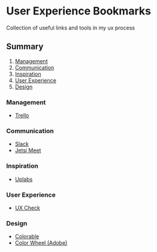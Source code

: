 # User Experience Bookmarks
Collection of useful links and tools in my ux process

## Summary 
1. [Management](#management)
1. [Communication]()
1. [Inspiration]()
1. [User Experience]()
1. [Design]()

### <a name=manegement>Management</a> 
- [Trello](https://trello.com/)

### Communication 
- [Slack](https://slack.com/)
- [Jetsi Meet](https://meet.jit.si/)

### Inspiration
- [Uplabs](https://www.uplabs.com/)

### User Experience
- [UX Check](https://www.uxcheck.co/)

### Design
- [Colorable](http://jxnblk.com/colorable/demos/text/)
- [Color Wheel (Adobe)](https://color.adobe.com/)
